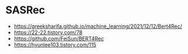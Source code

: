# SASRec
- https://greeksharifa.github.io/machine_learning/2021/12/12/Bert4Rec/
- https://22-22.tistory.com/78
- https://github.com/FeiSun/BERT4Rec
- https://hyunlee103.tistory.com/115

